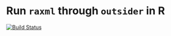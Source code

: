 # Run `raxml` through `outsider` in R
[![Build Status](https://travis-ci.org/DomBennett/om..raxml.svg?branch=master)](https://travis-ci.org/DomBennett/om..raxml)
